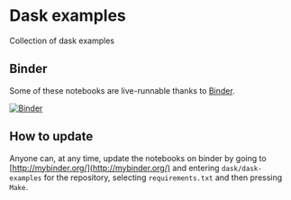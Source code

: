# Dask examples

Collection of dask examples

## Binder

Some of these notebooks are live-runnable thanks to
[Binder](http://mybinder.org/).

[![Binder](http://mybinder.org/badge.svg)](http://mybinder.org/repo/dask/dask-examples)


## How to update

Anyone can, at any time, update the notebooks on binder by going to
[http://mybinder.org/](http://mybinder.org/) and entering
`dask/dask-examples` for the repository, selecting `requirements.txt` and
then pressing `Make`.

